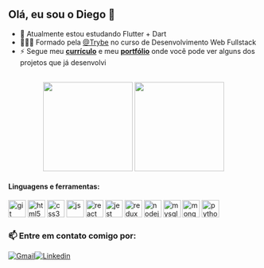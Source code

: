 ## Olá, eu sou o Diego 👋

- 🔭 Atualmente estou estudando Flutter + Dart
- 👨🏼‍🎓 Formado pela [@Trybe](https://www.betrybe.com/) no curso de Desenvolvimento Web Fullstack
- ⚡ Segue meu **[currículo](https://gitconnected.com/diego-rib/resume)** e meu **[portfólio](https://diego-rib.github.io)** onde você pode ver alguns dos projetos que já desenvolvi

<br />

<div align="center">
  <img height="180em" src="https://github-readme-stats.vercel.app/api?username=diego-rib&show_icons=true&theme=react&include_all_commits=true&count_private=true"/>
  <img height="180em" src="https://github-readme-stats.vercel.app/api/top-langs/?username=diego-rib&layout=compact&langs_count=7&theme=react"/>
</div>

#### Linguagens e ferramentas:
<div>
  <img height="35px" width="35px" src="https://cdn.jsdelivr.net/gh/devicons/devicon/icons/git/git-plain.svg" alt="git" />
  <img height="35px" width="35px" src="https://cdn.jsdelivr.net/gh/devicons/devicon/icons/html5/html5-original.svg" alt="html5" />
  <img height="35px" width="35px" src="https://cdn.jsdelivr.net/gh/devicons/devicon/icons/css3/css3-original.svg" alt="css3" />
  <img height="35px" width="35px" src="https://cdn.jsdelivr.net/gh/devicons/devicon/icons/javascript/javascript-original.svg" alt="js" />
  <img height="35px" width="35px" src="https://cdn.jsdelivr.net/gh/devicons/devicon/icons/react/react-original.svg" alt="react" />
  <img height="35px" width="35px" src="https://cdn.jsdelivr.net/gh/devicons/devicon/icons/jest/jest-plain.svg" alt="jest" />
  <img height="35px" width="35px" src="https://cdn.jsdelivr.net/gh/devicons/devicon/icons/redux/redux-original.svg" alt="redux" />
  <img height="35px" width="35px" src="https://cdn.jsdelivr.net/gh/devicons/devicon/icons/nodejs/nodejs-original.svg" alt="nodejs" />
  <img height="35px" width="35px" src="https://cdn.jsdelivr.net/gh/devicons/devicon/icons/mysql/mysql-original.svg" alt="mysql" />
  <img height="35px" width="35px" src="https://cdn.jsdelivr.net/gh/devicons/devicon/icons/mongodb/mongodb-original.svg" alt="mongodb" />
  <img height="35px" width="35px" src="https://cdn.jsdelivr.net/gh/devicons/devicon/icons/python/python-original.svg" alt="python" />
</div>

### 📫 Entre em contato comigo por:
<div style="display: flex; align-items: center">
  <a href="mailto:dihrm2001@gmail.com" target="__blank"><img src="https://img.shields.io/badge/Gmail-D14836?style=for-the-badge&logo=gmail&logoColor=white" alt="Gmail"/></a>
  <a href="https://www.linkedin.com/in/diego-rib/" target="__blank"><img src="https://img.shields.io/badge/LinkedIn-0077B5?style=for-the-badge&logo=linkedin&logoColor=white" alt="Linkedin"/></a>
</div>
